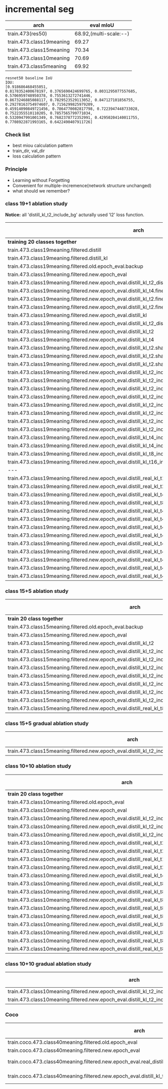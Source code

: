 
# incremental seg

|arch|eval mIoU|
|----|----|
|train.473(res50)|68.92,(multi-scale:--)|
|train.473.class19meaning|69.27|
|train.473.class15meaning|70.34|
|train.473.class10meaning|70.69|
|train.473.class5meaning|69.92|





```
resnet50 baseline IoU
IOU: 
[0.918686468455051, 
0.8178352400678197, 0.3765690424699765, 0.8031295077557685, 0.5706959748950378, 0.7553613272741446, 
0.8673246885088117, 0.7829523529113052, 0.847127101856755, 0.29278163754974607, 0.7156299825979209, 
0.45914090849721456, 0.7864770082817798, 0.7223947448733028, 0.7522355510110205, 0.7857565799771034, 
0.5320947991001349, 0.7682378772352991, 0.42950204140011755, 0.7708922871993165, 0.6422490407911726]
```

### Check list

* best miou calculation pattern
* train_dir, val_dir 
* loss calculation pattern

### Principle

*  Learning without Forgetting
*  Convenient for multiple-incremence(network structure unchanged)
*  what should we remember?




### class 19+1 ablation study

**Notice:** all 'distill_kl_t2_include_bg'  acturally used 'l2' loss function.
 
|arch|old(19 classes)|new(1 classes)|all(20 classes)
|---|---|---|---|
|**training 20 classes together**|67.56|**64.22**|67.39|
train.473.class19meaning.filtered.distill|24.61|27.66|24.77
train.473.class19meaning.filtered.distill_kl|19.81|36.48|20.65|
train.473.class19meaning.filtered.old.epoch_eval.backup|67.84|--|--|
train.473.class19meaning.filtered.new.epoch_eval|--|64.52|--|
train.473.class19meaning.filtered.new.epoch_eval.distill_kl_t2_disw10.fine_tune|39.89|46.70|40.23|
train.473.class19meaning.filtered.new.epoch_eval.distill_kl_t4.fine_tune|11.49|48.49|13.34|
train.473.class19meaning.filtered.new.epoch_eval.distill_kl_t2.fine_tune|25.52|57.3|27.11|
train.473.class19meaning.filtered.new.epoch_eval.distill_kl_t2.fine_tune.fix_branch|32.02|47.27|32.78|
train.473.class19meaning.filtered.new.epoch_eval.distill_kl|4.46|46.5|6.56|
train.473.class19meaning.filtered.new.epoch_eval.distill_kl_t2_disw10|12.38|32.29|13.38|
train.473.class19meaning.filtered.new.epoch_eval.distill_kl_t2|14.93|54.68|16.91|
train.473.class19meaning.filtered.new.epoch_eval.distill_kl_t4|0.14|29.36|1.61|
train.473.class19meaning.filtered.new.epoch_eval.distill_kl_t2.share_res1|39.22|40.48|39.29|
train.473.class19meaning.filtered.new.epoch_eval.distill_kl_t2.share_res12|25.28|46.67|26.35|
train.473.class19meaning.filtered.new.epoch_eval.distill_kl_t2.share_res123.bs12|7.84|43.76|9.64|
train.473.class19meaning.filtered.new.epoch_eval.distill_kl_t2_include_bg.fine_tune|34.58|64.8|36.10|
train.473.class19meaning.filtered.new.epoch_eval.distill_kl_t2_include_bg.fine_tune.fix_branch|43.4|60.08|44.25|
train.473.class19meaning.filtered.new.epoch_eval.distill_kl_t2_include_bg.fine_tune.share_res1|43.72|**66.82**|44.88|
train.473.class19meaning.filtered.new.epoch_eval.distill_kl_t2_include_bg.fine_tune.share_res12|**53.57**|64.89|**54.14**|
train.473.class19meaning.filtered.new.epoch_eval.distill_kl_t2_include_bg.fine_tune.share_res12.disw01|0.07|55.65|2.85|
train.473.class19meaning.filtered.new.epoch_eval.distill_kl_t2_include_bg.fine_tune.share_res12.disw10|66.74|64.96|66.65|
train.473.class19meaning.filtered.new.epoch_eval.distill_kl_t2_include_bg.fine_tune.share_res12.disw100|68.19|63.93|67.98|
train.473.class19meaning.filtered.new.epoch_eval.distill_kl_t2_include_bg.fine_tune.share_res123|45.59|60.92|46.36|
train.473.class19meaning.filtered.new.epoch_eval.distill_kl_t4_include_bg.fine_tune|41.37|65.56|42.58|
train.473.class19meaning.filtered.new.epoch_eval.distill_kl_t4_include_bg.fine_tune.share_res12|21.06|63.68|23.19|
train.473.class19meaning.filtered.new.epoch_eval.distill_kl_t8_include_bg.fine_tune|39.29|66.13|40.62|
train.473.class19meaning.filtered.new.epoch_eval.distill_kl_t16_include_bg.fine_tune|35.04|66.87|36.63|
|---|---|---|---|
train.473.class19meaning.filtered.new.epoch_eval.distill_real_kl_t1_include_bg.fine_tune|63.15|65.47|63.27|
train.473.class19meaning.filtered.new.epoch_eval.distill_real_kl_t2_include_bg.fine_tune|64.23|65.41|64.29|
train.473.class19meaning.filtered.new.epoch_eval.distill_real_kl_t4_include_bg.fine_tune|65.86|65.14|65.82|
train.473.class19meaning.filtered.new.epoch_eval.distill_real_kl_t8_include_bg.fine_tune|64.94|65.23|64.96|
train.473.class19meaning.filtered.new.epoch_eval.distill_real_kl_t4_include_bg.fine_tune.share_res1|66.03|64.28|65.94|
train.473.class19meaning.filtered.new.epoch_eval.distill_real_kl_t4_include_bg.fine_tune.share_res12|66.31|63.84|66.19|
train.473.class19meaning.filtered.new.epoch_eval.distill_real_kl_t4_include_bg.fine_tune.share_res123|65.55|59.86|65.27|
train.473.class19meaning.filtered.new.epoch_eval.distill_real_kl_t4_include_bg.fine_tune.share_res1234|65.51|58.83|65.17|
train.473.class19meaning.filtered.new.epoch_eval.distill_real_kl_t4_include_bg.fine_tune.share_res12.disw100|49.64|16.8|48.0|
train.473.class19meaning.filtered.new.epoch_eval.distill_real_kl_t4_include_bg.fine_tune.share_res12.disw001|0.15|65.21|3.4|
train.473.class19meaning.filtered.new.epoch_eval.distill_real_kl_t4_include_bg.fine_tune.share_res12.disw01|35.05|65.80|36.59|
train.473.class19meaning.filtered.new.epoch_eval.distill_real_kl_t4_include_bg.fine_tune.share_res12.disw10|67.52|60.9|67.19|
train.473.class19meaning.filtered.new.epoch_eval.distill_real_kl_t4_include_bg.fine_tune.share_res12.disw100|49.20|21.95|48.03|

### class 15+5 ablation study

|arch|old(15 classes)|new(5 classes)|all(20 classes)
|---|---|---|---|
|**train 20 class together**|68.9|62.86|67.39|
train.473.class15meaning.filtered.old.epoch_eval.backup|68.24|--|--|
train.473.class15meaning.filtered.new.epoch_eval|--|56.18|--|
train.473.class15meaning.filtered.new.epoch_eval.distill_kl_t2|--|64.76|14.63|
train.473.class15meaning.filtered.new.epoch_eval.distill_kl_t2_include_bg|25.59|57.4|33.54|
train.473.class15meaning.filtered.new.epoch_eval.distill_kl_t2_include_bg.share_res1|31.02|59.74|38.20|
train.473.class15meaning.filtered.new.epoch_eval.distill_kl_t2_include_bg.share_res12|32.72|60.19|39.59|
train.473.class15meaning.filtered.new.epoch_eval.distill_kl_t2_include_bg.share_res12.disw10|67.05|60.81|65.49|
train.473.class15meaning.filtered.new.epoch_eval.distill_kl_t2_include_bg.share_res12.disw100|69.37|59.50|66.90|
train.473.class15meaning.filtered.new.epoch_eval.distill_kl_t2_include_bg.share_res123|35.78|57.84|41.3|
train.473.class15meaning.filtered.new.epoch_eval.distill_kl_t2_include_bg.fix_branch|22.43|54.13|30.36|
train.473.class15meaning.filtered.new.epoch_eval.distill_real_kl_t8_include_bg.share_res12.disw10.full_eva|68.69|59.88|66.49|


### class 15+5  gradual ablation study

|arch|old(15 classes)|new(5 classes)|all(20 classes)
|---|---|---|---|
train.473.class15meaning.filtered.new.epoch_eval.distill_kl_t2_include_bg.share_res12.disw10.gradual16|69.11|52.21|68.05|


### class 10+10 ablation study

|arch|old(10 classes)|new(10 classes)|all(20 classes)
|---|---|---|---|
|**train 20 class together**|68.29|66.48|**67.39**|
train.473.class10meaning.filtered.old.epoch_eval|**66.7**|--|--|
train.473.class10meaning.filtered.new.epoch_eval|--|**64.8**|--|
train.473.class10meaning.filtered.new.epoch_eval.distill_kl_t2_include_bg.share_res12.disw10|20.63|65.49|43.06|
train.473.class10meaning.filtered.new.epoch_eval.distill_kl_t2_include_bg.share_res12.disw100|57.42|63.72|60.57|
train.473.class10meaning.filtered.new.epoch_eval.distill_kl_t2_include_bg.share_res12.disw1000|44.68|24.24|34.46|
train.473.class10meaning.filtered.new.epoch_eval.distill_real_kl_t2_include_bg.share_res1|63|66.0|64.5|
train.473.class10meaning.filtered.new.epoch_eval.distill_real_kl_t2_include_bg.share_res12|61.85|64.93|63.39|
train.473.class10meaning.filtered.new.epoch_eval.distill_real_kl_t1_include_bg|61.58|65.88|63.73|
train.473.class10meaning.filtered.new.epoch_eval.distill_real_kl_t2_include_bg|63.74|65.52|64.63|
train.473.class10meaning.filtered.new.epoch_eval.distill_real_kl_t4_include_bg|64.96|65.10|65.03|
train.473.class10meaning.filtered.new.epoch_eval.distill_real_kl_t8_include_bg|64.98|65.32|65.15|
train.473.class10meaning.filtered.new.epoch_eval.distill_real_kl_t8_include_bg.share_res1|63.9|64.7|64.3|
train.473.class10meaning.filtered.new.epoch_eval.distill_real_kl_t8_include_bg.share_res12|64.99|64.99|64.99|
train.473.class10meaning.filtered.new.epoch_eval.distill_real_kl_t8_include_bg.share_res123|63.84|62.51|63.18|
train.473.class10meaning.filtered.new.epoch_eval.distill_real_kl_t8_include_bg.share_res1234|61.05|58.55|59.8|
train.473.class10meaning.filtered.new.epoch_eval.distill_real_kl_t8_include_bg.share_res12.disw10|67.59|63.37|65.48|
train.473.class10meaning.filtered.new.epoch_eval.distill_real_kl_t8_include_bg.share_res12.disw100|17.68|7.2|12.44|
train.473.class10meaning.filtered.new.epoch_eval.distill_real_kl_t8_include_bg.share_res12.disw01|42.58|64.48|53.53|
train.473.class10meaning.filtered.new.epoch_eval.distill_real_kl_t8_include_bg.share_res12.disw001|0.07|64.49|32.28|
### class 10+10 gradual ablation study

|arch|old(10 classes)|new(10 classes)|all(20 classes)
|---|---|---|---|
train.473.class10meaning.filtered.new.epoch_eval.distill_kl_t2_include_bg.share_res12.disw100.gradual15|66.97|68.26|67.4|
train.473.class10meaning.filtered.new.epoch_eval.distill_kl_t2_include_bg.share_res12.disw100.gradual20|66.2|64.6|65.8|

### Coco


|arch|old(40 classes)|new(40 classses)|all(80 classes)|
|--|--|--|--|
|train.coco.473.class40meaning.filtered.old.epoch_eval|56.08/55.40|--|--|
|train.coco.473.class40meaning.filtered.new.epoch_eval|--|38.61/39.83|--|
train.coco.473.class40meaning.filtered.new.epoch_eval.real_distill_kl_t4_include_bg.fine_tune|38.17/--|39.99/--|39.08/--|
train.coco.473.class40meaning.filtered.new.epoch_eval.distill_kl_t2_include_bg.fine_tune.share_res12.disw100|5.85/--|39.71/--|22.78/--|